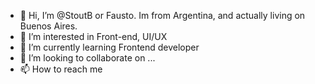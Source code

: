 - 👋 Hi, I’m @StoutB or Fausto. Im from Argentina, and actually living on Buenos Aires.
- 👀 I’m interested in Front-end, UI/UX
- 🌱 I’m currently learning Frontend developer
- 💞️ I’m looking to collaborate on ...
- 📫 How to reach me 

<!---
StoutB/StoutB is a ✨ special ✨ repository because its `README.md` (this file) appears on your GitHub profile.
You can click the Preview link to take a look at your changes.
--->
